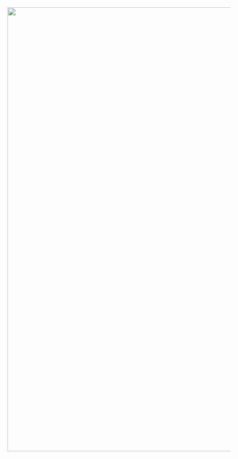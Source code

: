 
<div id="header" align="center">
  <img src="https://media.giphy.com/media/l0IyeheChYxx2byDu/giphy.gif" width="1000">
</div>
